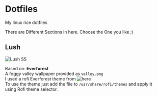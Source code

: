 # Dotfiles
My linux rice dotfiles

There are Different Sections in here. Choose the One you like ;)

## Lush

![Lush SS]([https://github.com/Mr-Ocelot/Dotfiles/Lush/image.png](https://github.com/Mr-Ocelot/Dotfiles/blob/main/Lush/image.png))

Based on: **Everforest**<br>
A foggy valley wallpaper provided as `valley.png`<br>
I used a rofi Everforest theme from ![here](https://github.com/newmanls/rofi-themes-collection)<br>
To use the theme just add the file to `/usr/share/rofi/themes` and apply it using Rofi theme selector.
